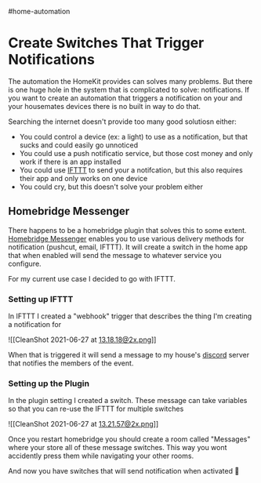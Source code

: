 #home-automation 

# Create Switches That Trigger Notifications

The automation the HomeKit provides can solves many problems. But there is one huge hole in the system that is complicated to solve: notifications. If you want to create an automation that triggers a notification on your and your housemates devices there is no built in way to do that.

Searching the internet doesn't provide too many good solutiosn either:

- You could control a device (ex: a light) to use as a notification, but that sucks and could easily go unnoticed
- You could use a push notificatio service, but those cost money and only work if there is an app installed
- You could use [IFTTT](https://ifttt.com/home) to send your a notifcation, but this also requires their app and only works on one device
- You could cry, but this doesn't solve your problem either

## Homebridge Messenger

There happens to be a homebridge plugin that solves this to some extent. [Homebridge Messenger](https://github.com/potrudeau/homebridge-messenger) enables you to use various delivery methods for notification (pushcut, email, IFTTT). It will create a switch in the home app that when enabled will send the message to whatever service you configure.

For my current use case I decided to go with IFTTT.

### Setting up IFTTT

In IFTTT I created a "webhook" trigger that describes the thing I'm creating a notification for

![[CleanShot 2021-06-27 at 13.18.18@2x.png]]

When that is triggered it will send a message to my house's [discord](https://discord.com) server that notifies the members of the event.

### Setting up the Plugin

In the plugin setting I created a switch. These message can take variables so that you can re-use the IFTTT for multiple switches

![[CleanShot 2021-06-27 at 13.21.57@2x.png]]

Once you restart homebridge you should create a room called "Messages" where your store all of these message switches. This way you wont accidently press them while navigating your other rooms.

And now you have switches that will send notification when activated :tada:
